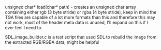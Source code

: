 unsigned char* load(char* path) - creates an unsigned char array containing either rgb (3 byte stride) or rgba (4 byte stride), keep in mind the TGA files are capable of a lot more formats than this and therefore this may not work, most of the header meta data is unused, I'll expand on this if I ever feel I need to.

SDL_image_builder.c is a test script that used SDL to rebuild the image from the extracted RGB/RGBA data, might be helpful